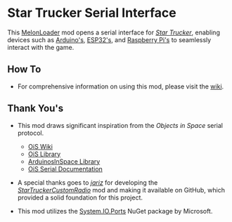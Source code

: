 # Star Trucker Serial Interface
This [MelonLoader](https://melonwiki.xyz) mod opens a serial interface for [*Star Trucker*](https://star-trucker.com), enabling devices such as [Arduino's](https://www.arduino.cc/), [ESP32's](https://www.espressif.com/en/products/socs/esp32), and [Raspberry Pi's](https://www.raspberrypi.com/) to seamlessly interact with the game.

## How To
- For comprehensive information on using this mod, please visit the [wiki](https://github.com/mookeyj79/Star-Trucker-Serial-Interface/wiki).

## Thank You's
- This mod draws significant inspiration from the *Objects in Space* serial protocol.
	- [OiS Wiki](https://oiswiki.sysadninjas.net/wiki/Main_Page)
	- [OiS Library](https://github.com/Segwegler/OIS_Library)
	- [ArduinosInSpace Library](https://oiswiki.sysadninjas.net/wiki/Arduinos_in_Space)
	- [OiS Serial Documentation](http://web.archive.org/web/20210618161211/http://objectsgame.com/the-controllers/ois-serial-data-protocol/)

- A special thanks goes to [*jariz*](https://github.com/jariz) for developing the [*StarTruckerCustomRadio*](https://github.com/jariz/StarTruckerCustomRadio) mod and making it available on GitHub, which provided a solid foundation for this project.

- This mod utilizes the [System.IO.Ports](https://www.nuget.org/packages/system.io.ports/) NuGet package by Microsoft.
